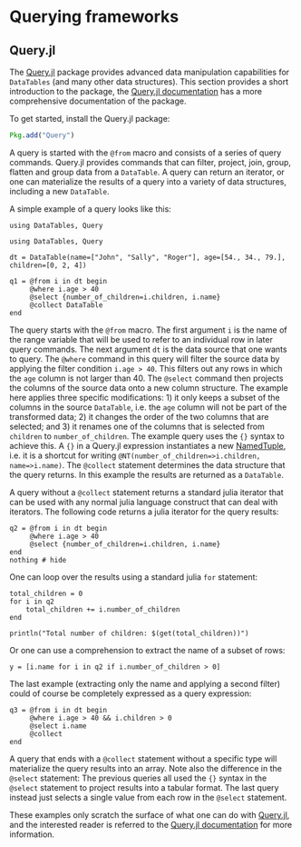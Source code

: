 # Querying frameworks

## Query.jl

The [Query.jl](https://github.com/davidanthoff/Query.jl) package provides advanced data manipulation capabilities for `DataTables` (and many other data structures). This section provides a short introduction to the package, the [Query.jl documentation](http://www.david-anthoff.com/Query.jl/stable/) has a more comprehensive documentation of the package.

To get started, install the Query.jl package:

```julia
Pkg.add("Query")
```

A query is started with the `@from` macro and consists of a series of query commands. Query.jl provides commands that can filter, project, join, group, flatten and group data from a `DataTable`. A query can return an iterator, or one can materialize the results of a query into a variety of data structures, including a new `DataTable`.

A simple example of a query looks like this:

```@setup 1
using DataTables, Query
```

```@example 1
using DataTables, Query

dt = DataTable(name=["John", "Sally", "Roger"], age=[54., 34., 79.], children=[0, 2, 4])

q1 = @from i in dt begin
     @where i.age > 40
     @select {number_of_children=i.children, i.name}
     @collect DataTable
end
```

The query starts with the `@from` macro. The first argument `i` is the name of the range variable that will be used to refer to an individual row in later query commands. The next argument `dt` is the data source that one wants to query. The `@where` command in this query will filter the source data by applying the filter condition `i.age > 40`. This filters out any rows in which the `age` column is not larger than 40. The `@select` command then projects the columns of the source data onto a new column structure. The example here applies three specific modifications: 1) it only keeps a subset of the columns in the source `DataTable`, i.e. the `age` column will not be part of the transformed data; 2) it changes the order of the two columns that are selected; and 3) it renames one of the columns that is selected from `children` to `number_of_children`. The example query uses the `{}` syntax to achieve this. A `{}` in a Query.jl expression instantiates a new [NamedTuple](https://github.com/blackrock/NamedTuples.jl), i.e. it is a shortcut for writing `@NT(number_of_children=>i.children, name=>i.name)`. The `@collect` statement determines the data structure that the query returns. In this example the results are returned as a `DataTable`.

A query without a `@collect` statement returns a standard julia iterator that can be used with any normal julia language construct that can deal with iterators. The following code returns a julia iterator for the query results:

```@example 1
q2 = @from i in dt begin
     @where i.age > 40
     @select {number_of_children=i.children, i.name}
end
nothing # hide
```

One can loop over the results using a standard julia `for` statement:

```@example 1
total_children = 0
for i in q2
    total_children += i.number_of_children
end

println("Total number of children: $(get(total_children))")
```

Or one can use a comprehension to extract the name of a subset of rows:

```@example 1
y = [i.name for i in q2 if i.number_of_children > 0]
```

The last example (extracting only the name and applying a second filter) could of course be completely expressed as a query expression:

```@example 1
q3 = @from i in dt begin
     @where i.age > 40 && i.children > 0
     @select i.name
     @collect
end
```

A query that ends with a `@collect` statement without a specific type will materialize the query results into an array. Note also the difference in the `@select` statement: The previous queries all used the `{}` syntax in the `@select` statement to project results into a tabular format. The last query instead just selects a single value from each row in the `@select` statement.

These examples only scratch the surface of what one can do with [Query.jl](https://github.com/davidanthoff/Query.jl), and the interested reader is referred to the [Query.jl documentation](http://www.david-anthoff.com/Query.jl/stable/) for more information.
